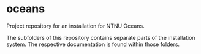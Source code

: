 # oceans
Project repository for an installation for NTNU Oceans.

The subfolders of this repository contains separate parts of the installation system. The respective documentation is found within those folders. 
